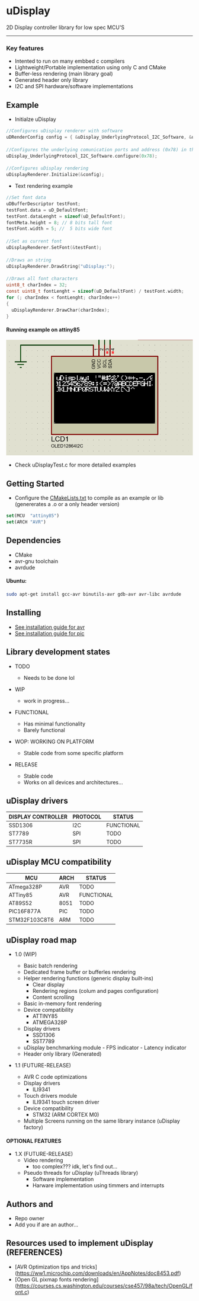 # uDisplay

2D Display controller library for low spec MCU'S
________________________________________________

### Key features

* Intented to run on many embbed c compilers
* Lightweight/Portable implementation using only C and CMake
* Buffer-less rendering (main library goal)
* Generated header only library 
* I2C and SPI hardware/software implementations

## Example

* Initialze uDisplay
```c
//Configures uDisplay renderer with software 
uDRenderConfig config = { &uDisplay_UnderlyingProtocol_I2C_Software, &uDisplay_SSD1306Driver };

//Configures the underlying comunication ports and address (0x78) in this case
uDisplay_UnderlyingProtocol_I2C_Software.configure(0x78);

//Configures uDisplay rendering
uDisplayRenderer.Initialize(&config);
```

* Text rendering example

```c
//Set font data
uDBufferDescriptor testFont;
testFont.data = uD_DefaultFont;
testFont.dataLenght = sizeof(uD_DefaultFont);
fontMeta.height = 8; // 8 bits tall font
testFont.width = 5; //  5 bits wide font

//Set as current font
uDisplayRenderer.SetFont(&testFont);

//Draws an string
uDisplayRenderer.DrawString("uDisplay:");

//Draws all font characters
uint8_t charIndex = 32;
const uint8_t fontLenght = sizeof(uD_DefaultFont) / testFont.width;
for (; charIndex < fontLenght; charIndex++)
{
  uDisplayRenderer.DrawChar(charIndex);
}
```

#### Running example on attiny85
![running_example](images/fonts_v0.5-wip.png)
* Check uDisplayTest.c for more detailed examples

## Getting Started

* Configure the [CMakeLists.txt]() to compile as an example or lib (genererates a .o or a only header version)
```cmake
set(MCU  "attiny85")
set(ARCH "AVR")
```

## Dependencies
* CMake
* avr-gnu toolchain
* avrdude

#### Ubuntu:

```bash
sudo apt-get install gcc-avr binutils-avr gdb-avr avr-libc avrdude
```
## Installing

* [See installation guide for avr]() 
* [See installation guide for pic]() 


## Library development states
* TODO
  - Needs to be done lol

* WIP
  - work in progress...

* FUNCTIONAL
  - Has minimal functionality
  - Barely functional

* WOP: WORKING ON PLATFORM
  - Stable code from some specific platform

* RELEASE
  - Stable code
  - Works on all devices and architectures...

## uDisplay drivers

| DISPLAY CONTROLLER| PROTOCOL  | STATUS       |
|-------------------|-----------|--------------|
| SSD1306           | I2C       | FUNCTIONAL   |
| ST7789            | SPI       | TODO         |
| ST7735R           | SPI       | TODO         |

## uDisplay MCU compatibility

| MCU             | ARCH  | STATUS       |
|-----------------|-------|--------------|
| ATmega328P      | AVR   | TODO         |
| ATTiny85        | AVR   | FUNCTIONAL   |
| AT89S52         | 8051  | TODO         |
| PIC16F877A      | PIC   | TODO         |
| STM32F103C8T6   | ARM   | TODO         |

## uDisplay road map

* 1.0 (WIP)
    * Basic batch rendering
    * Dedicated frame buffer or bufferles rendering 
    * Helper  rendering functions (generic display built-ins)
      - Clear display
      - Rendering regions (colum and pages configuration)
      - Content scrolling
    * Basic in-memory font rendering
    * Device compatibility
      - ATTINY85
      - ATMEGA328P
    * Display drivers
      - SSD1306
      - SST7789
    *  uDisplay benchmarking module
      - FPS indicator
      - Latency indicator
    * Header only library (Generated)

* 1.1 (FUTURE-RELEASE)
    *  AVR C code optimizations
    *  Display drivers
        - ILI9341
    * Touch drivers module
        -  ILI9341 touch screen driver
    * Device compatibility
        - STM32 (ARM CORTEX M0)
    * Multiple Screens running on the same library instance (uDisplay factory)

#### OPTIONAL FEATURES

* 1.X (FUTURE-RELEASE)
  * Video rendering
     - too complex??? idk, let's find out...
  * Pseudo threads for uDisplay (uThreads library)
    - Software implementation
    - Harware implementation using timmers and interrupts

## Authors and 
* Repo owner
* Add you if are an author...

## Resources used to implement uDisplay (REFERENCES)
- [AVR Optimization tips and tricks] (https://ww1.microchip.com/downloads/en/AppNotes/doc8453.pdf)
- [Open GL pixmap fonts rendering] (https://courses.cs.washington.edu/courses/cse457/98a/tech/OpenGL/font.c)
